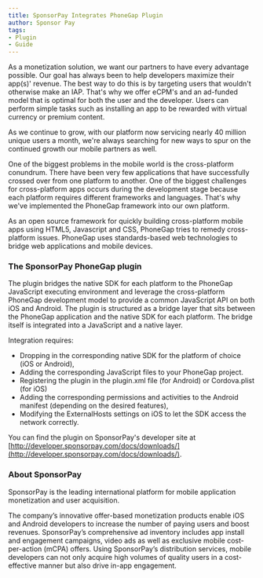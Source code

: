 ```yaml
---
title: SponsorPay Integrates PhoneGap Plugin
author: Sponsor Pay
tags:
- Plugin
- Guide
---
```


As a monetization solution, we want our partners to have every advantage possible. Our goal has always been to help developers maximize their app(s)' revenue. The best way to do this is by targeting users that wouldn't otherwise make an IAP. That's why we offer eCPM's and an ad-funded model that is optimal for both the user and the developer. Users can perform simple tasks such as installing an app to be rewarded with virtual currency or premium content.

As we continue to grow, with our platform now servicing nearly 40 million unique users a month, we're always searching for new ways to spur on the continued growth our mobile partners as well.

One of the biggest problems in the mobile world is the cross-platform conundrum. There have been very few applications that have successfully crossed over from one platform to another. One of the biggest challenges for cross-platform apps occurs during the development stage because each platform requires different frameworks and languages. That's why we've implemented the PhoneGap framework into our own platform.

As an open source framework for quickly building cross-platform mobile apps using HTML5, Javascript and CSS, PhoneGap tries to remedy cross-platform issues. PhoneGap uses standards-based web technologies to bridge web applications and mobile devices.

### The SponsorPay PhoneGap plugin

The plugin bridges the native SDK for each platform to the PhoneGap JavaScript executing environment and leverage the cross-platform PhoneGap development model to provide a common JavaScript API on both iOS and Android. The plugin is structured as a bridge layer that sits between the PhoneGap application and the native SDK for each platform. The bridge itself is integrated into a JavaScript and a native layer.

Integration requires:

* Dropping in the corresponding native SDK for the platform of choice (iOS or Android),
* Adding the corresponding JavaScript files to your PhoneGap project.
* Registering the plugin in the plugin.xml file (for Android) or Cordova.plist (for iOS)
* Adding the corresponding permissions and activities to the Android manifest (depending on the desired features),
* Modifying the ExternalHosts settings on iOS to let the SDK access the network correctly.

You can find the plugin on SponsorPay's developer site at [http://developer.sponsorpay.com/docs/downloads/](http://developer.sponsorpay.com/docs/downloads/).

### About SponsorPay

SponsorPay is the leading international platform for mobile application monetization and user acquisition.

The company’s innovative offer-based monetization products enable iOS and Android developers to increase the number of paying users and boost revenues. SponsorPay’s comprehensive ad inventory includes app install and engagement campaigns, video ads as well as exclusive mobile cost-per-action (mCPA) offers. Using SponsorPay’s distribution services, mobile developers can not only acquire high volumes of quality users in a cost-effective manner but also drive in-app engagement.
